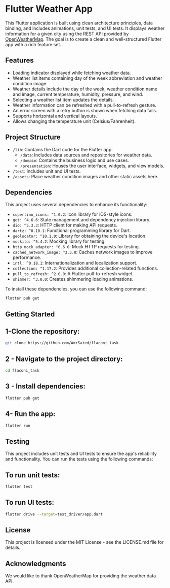 # Flutter Weather App

This Flutter application is built using clean architecture principles, data binding, and includes animations, unit tests, and UI tests. It displays weather information for a given city using the REST API provided by [OpenWeatherMap](https://openweathermap.org/api). The goal is to create a clean and well-structured Flutter app with a rich feature set.

## Features

- Loading indicator displayed while fetching weather data.
- Weather list items containing day of the week abbreviation and weather condition image.
- Weather details include the day of the week, weather condition name and image, current temperature, humidity, pressure, and wind.
- Selecting a weather list item updates the details.
- Weather information can be refreshed with a pull-to-refresh gesture.
- An error screen with a retry button is shown when fetching data fails.
- Supports horizontal and vertical layouts.
- Allows changing the temperature unit (Celsius/Fahrenheit).

## Project Structure

- `/lib`: Contains the Dart code for the Flutter app.
  - `/data`: Includes data sources and repositories for weather data.
  - `/domain`: Contains the business logic and use cases.
  - `/presentation`: Houses the user interface, widgets, and view models.
- `/test`: Includes unit and UI tests.
- `/assets`: Place weather condition images and other static assets here.

## Dependencies

This project uses several dependencies to enhance its functionality:

- `cupertino_icons: ^1.0.2`: Icon library for iOS-style icons.
- `get: ^4.6.6`: State management and dependency injection library.
- `dio: ^5.3.3`: HTTP client for making API requests.
- `dartz: ^0.10.1`: Functional programming library for Dart.
- `geolocator: ^10.1.0`: Library for obtaining the device's location.
- `mockito: ^5.4.2`: Mocking library for testing.
- `http_mock_adapter: ^0.6.0`: Mock HTTP requests for testing.
- `cached_network_image: ^3.3.0`: Caches network images to improve performance.
- `intl: ^0.18.1`: Internationalization and localization support.
- `collection: ^1.17.2`: Provides additional collection-related functions.
- `pull_to_refresh: ^2.0.0`: A Flutter pull-to-refresh widget.
- `shimmer: ^3.0.0`: Creates shimmering loading animations.

To install these dependencies, you can use the following command:

```sh
flutter pub get
```

## Getting Started

## 1-Clone the repository:

```sh
git clone https://github.com/AmrSaied/flaconi_task
```

## 2 - Navigate to the project directory:

```sh
cd flaconi_task
```
## 3 - Install dependencies:

```sh
flutter pub get
```

##  4- Run the app:
```sh
flutter run
```

##  Testing

This project includes unit tests and UI tests to ensure the app's reliability and functionality. You can run the tests using the following commands:

## To run unit tests:

```sh
flutter test
```
## To run UI tests:
```sh
flutter drive --target=test_driver/app.dart
```

##  License
This project is licensed under the MIT License - see the LICENSE.md file for details.

##  Acknowledgments
We would like to thank OpenWeatherMap for providing the weather data API.

